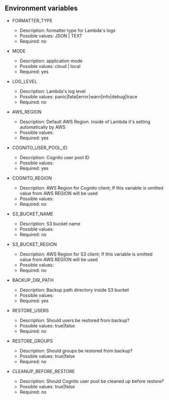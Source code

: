 ## Environment variables

* FORMATTER_TYPE
    * Description: formatter type for Lambda's logs
    * Possible values: JSON | TEXT
    * Required: no

* MODE
    * Description: application mode
    * Possible values: cloud | local
    * Required: yes

* LOG_LEVEL
    * Description: Lambda's log level
    * Possible values: panic|fatal|error|warn|info|debug|trace
    * Required: no

* AWS_REGION
    * Description: Default AWS Region. Inside of Lambda it's setting automatically by AWS
    * Possible values: <any valid AWS region>
    * Required: yes

* COGNITO_USER_POOL_ID
    * Description: Cognito user pool ID
    * Possible values: <any valid ID>
    * Required: yes

* COGNITO_REGION
    * Description: AWS Region for Cognito client; If this variable is omitted value from AWS REGION will be used
    * Possible values: <any valid AWS region>
    * Required: no

* S3_BUCKET_NAME
    * Description: S3 bucket name
    * Possible values: <any valid bucket name>
    * Required: no

* S3_BUCKET_REGION
    * Description: AWS Region for S3 client; If this variable is omitted value from AWS REGION will be used
    * Possible values: <any valid AWS region>
    * Required: no

* BACKUP_DIR_PATH
    * Description: Backup path directory inside S3 bucket
    * Possible values: <any string>
    * Required: yes

* RESTORE_USERS
    * Description: Should users be restored from backup?
    * Possible values: true|false
    * Required: no

* RESTORE_GROUPS
    * Description: Should groups be restored from backup?
    * Possible values: true|false
    * Required: no

* CLEANUP_BEFORE_RESTORE
    * Description: Should Cognito user pool be cleaned up before restore?
    * Possible values: true|false
    * Required: no
